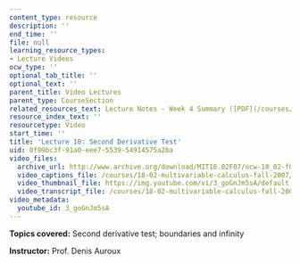 ```yaml
---
content_type: resource
description: ''
end_time: ''
file: null
learning_resource_types:
- Lecture Videos
ocw_type: ''
optional_tab_title: ''
optional_text: ''
parent_title: Video Lectures
parent_type: CourseSection
related_resources_text: Lecture Notes - Week 4 Summary ([PDF](/courses/18-02-multivariable-calculus-fall-2007/resources/lec_week4))
resource_index_text: ''
resourcetype: Video
start_time: ''
title: 'Lecture 10: Second Derivative Test'
uid: 0f99bc3f-91a0-eee7-5539-54914575a2ba
video_files:
  archive_url: http://www.archive.org/download/MIT18.02F07/ocw-18_02-f07-lec10_300k.mp4
  video_captions_file: /courses/18-02-multivariable-calculus-fall-2007/3dd15dcca4e65999a0991131af7b2629_3_goGnJm5sA.vtt
  video_thumbnail_file: https://img.youtube.com/vi/3_goGnJm5sA/default.jpg
  video_transcript_file: /courses/18-02-multivariable-calculus-fall-2007/9c2738f5bbc2c2914fd90471f7792116_3_goGnJm5sA.pdf
video_metadata:
  youtube_id: 3_goGnJm5sA
---
```


**Topics covered:** Second derivative test; boundaries and infinity

**Instructor:** Prof. Denis Auroux



